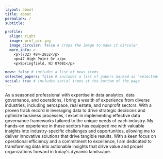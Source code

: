 ```yaml
---
layout: about
title: about
permalink: /
subtitle: 

profile:
  align: right
  image: prof_pic.jpg
  image_circular: false # crops the image to make it circular
  more_info: >
    <p>(732) 484-2852</p>
    <p>47 High Point Dr.</p>
    <p>Springfield, NJ 07081</p>

news: false # includes a list of news items
selected_papers: false # includes a list of papers marked as "selected={true}"
social: true # includes social icons at the bottom of the page
---
```


As a seasoned professional with expertise in data analytics, data governance, and operations, I bring a wealth of experience from diverse industries, including aerospace, real estate, and nonprofit sectors. With a proven track record in leveraging data to drive strategic decisions and optimize business processes, I excel in implementing effective data governance frameworks tailored to the unique needs of each industry. My hands-on experience in these sectors has equipped me with valuable insights into industry-specific challenges and opportunities, allowing me to deliver innovative solutions that drive tangible results. With a keen focus on operational efficiency and a commitment to excellence, I am dedicated to transforming data into actionable insights that drive value and propel organizations forward in today's dynamic landscape.
